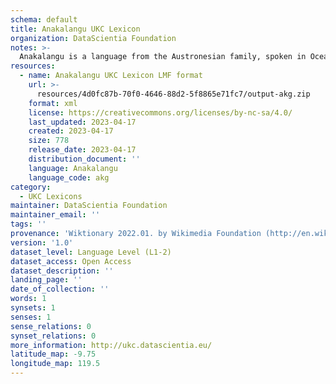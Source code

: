 ```yaml
---
schema: default
title: Anakalangu UKC Lexicon
organization: DataScientia Foundation
notes: >-
  Anakalangu is a language from the Austronesian family, spoken in Oceania. The UKC Lexicon of Anakalangu is represented as a lexico-semantic network. It consists of words, word senses, synsets, as well as sense-level and synset-level relationships.
resources:
  - name: Anakalangu UKC Lexicon LMF format
    url: >-
      resources/4d0fc87b-70f0-4646-88d2-5f8865e71fc7/output-akg.zip
    format: xml
    license: https://creativecommons.org/licenses/by-nc-sa/4.0/
    last_updated: 2023-04-17
    created: 2023-04-17
    size: 778
    release_date: 2023-04-17
    distribution_document: ''
    language: Anakalangu
    language_code: akg
category:
  - UKC Lexicons
maintainer: DataScientia Foundation
maintainer_email: ''
tags: ''
provenance: 'Wiktionary 2022.01. by Wikimedia Foundation (http://en.wiktionary.org); Princeton WordNet 2.1 by Princeton University (https://wordnet.princeton.edu)'
version: '1.0'
dataset_level: Language Level (L1-2)
dataset_access: Open Access
dataset_description: ''
landing_page: ''
date_of_collection: ''
words: 1
synsets: 1
senses: 1
sense_relations: 0
synset_relations: 0
more_information: http://ukc.datascientia.eu/
latitude_map: -9.75
longitude_map: 119.5
---
```

